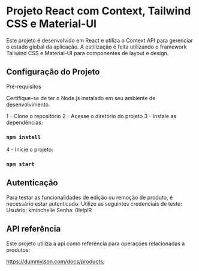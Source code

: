 # Projeto React com Context, Tailwind CSS e Material-UI

Este projeto é desenvolvido em React e utiliza o Context API para gerenciar o estado global da aplicação. A estilização é feita utilizando o framework Tailwind CSS e Material-UI para componentes de layout e design.

## Configuração do Projeto

Pré-requisitos

Certifique-se de ter o Node.js instalado em seu ambiente de desenvolvimento.

1 - Clone o repositório
2 - Acesse o diretório do projeto
3 - Instale as dependências:

### `npm install`

4 - Inicie o projeto:

### `npm start`

## Autenticação

Para testar as funcionalidades de edição ou remoção de produto, é necessário estar autenticado.
Utilize as seguintes credenciais de teste:
Usuário: kminchelle
Senha: 0lelplR

## API referência

Este projeto utiliza a api como referência para operações relacionadas a produtos:

https://dummyjson.com/docs/products;

